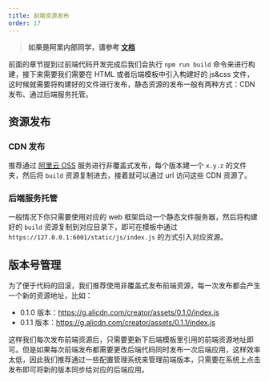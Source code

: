 ```yaml
---
title: 前端资源发布
order: 17
---
```


> **如果是阿里内部同学，请参考 [文档](https://yuque.alibaba-inc.com/ice/rdy99p/angwyx)**

前面的章节提到过前端代码开发完成后我们会执行 `npm run build` 命令来进行构建，接下来需要我们需要在 HTML 或者后端模板中引入构建好的 js&css 文件，这时候就需要将构建好的文件进行发布，静态资源的发布一般有两种方式：CDN 发布、通过后端服务托管。

## 资源发布

### CDN 发布

推荐通过 [阿里云 OSS](https://cn.aliyun.com/product/oss) 服务进行非覆盖式发布，每个版本建一个 `x.y.z` 的文件夹，然后将 `build` 资源复制进去，接着就可以通过 url 访问这些 CDN 资源了。

### 后端服务托管

一般情况下你只需要使用对应的 web 框架启动一个静态文件服务器，然后将构建好的 `build` 资源复制到对应目录下，即可在模板中通过 `https://127.0.0.1:6001/static/js/index.js` 的方式引入对应资源。

## 版本号管理

为了便于代码的回滚，我们推荐使用非覆盖式发布前端资源，每一次发布都会产生一个新的资源地址，比如：

- 0.1.0 版本：https://g.alicdn.com/creator/assets/0.1.0/index.js
- 0.1.1 版本：https://g.alicdn.com/creator/assets/0.1.1/index.js

这样我们每次发布前端资源后，只需要更新下后端模板里引用的前端资源地址即可。但是如果每次前端发布都需要更改后端代码同时发布一次后端应用，这样效率太低，因此我们推荐通过一些配置管理系统来管理前端版本，只需要在系统上点击发布即可将新的版本同步给对应的后端应用。
